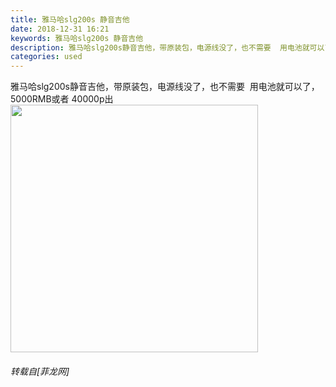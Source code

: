 ```yaml
---
title: 雅马哈slg200s 静音吉他
date: 2018-12-31 16:21
keywords: 雅马哈slg200s 静音吉他
description: 雅马哈slg200s静音吉他，带原装包，电源线没了，也不需要  用电池就可以了，5000RMB或者 40000p出
categories: used
---
```

<td class="t_f" id="postmessage_2596531">

雅马哈slg200s静音吉他，带原装包，电源线没了，也不需要  用电池就可以了，5000RMB或者 40000p出<img alt="" border="0" class="zoom" data-cf-modified-19aa4a3f2d8aec5edd97dbe5-="" file="https://www.yamaha.com.cn/system/product_image/image/3298/thumb_SLG200S.jpg" height="396" id="aimg_E047r" onclick="" onmouseover="" src="https://www.yamaha.com.cn/system/product_image/image/3298/thumb_SLG200S.jpg" width="396"/></td>
###### 转载自[菲龙网]